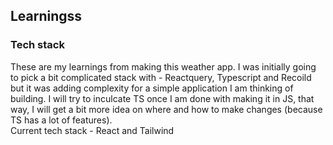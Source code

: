 ## Learningss


### Tech stack
These are my learnings from making this weather app. I was initially going to pick a bit complicated stack with - Reactquery, Typescript and Recoild but it was adding complexity for a simple application I am thinking of building. I will try to inculcate TS once I am done with making it in JS, that way, I will get a bit more idea on where and how to make changes (because TS has a lot of features). <br>
Current tech stack - React and Tailwind

### 

